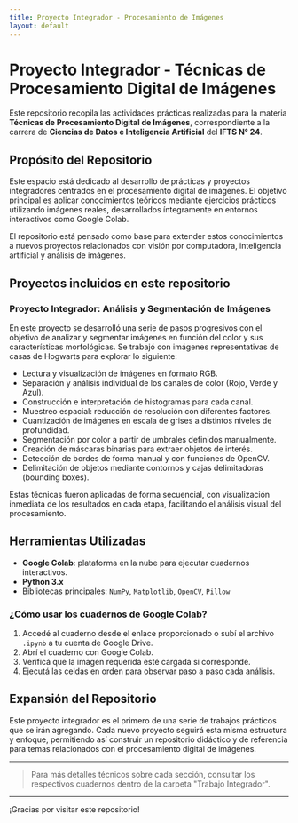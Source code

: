 ```yaml
---
title: Proyecto Integrador - Procesamiento de Imágenes
layout: default
---
```


# Proyecto Integrador - Técnicas de Procesamiento Digital de Imágenes

Este repositorio recopila las actividades prácticas realizadas para la materia **Técnicas de Procesamiento Digital de Imágenes**, correspondiente a la carrera de **Ciencias de Datos e Inteligencia Artificial** del **IFTS N° 24**.

## Propósito del Repositorio
Este espacio está dedicado al desarrollo de prácticas y proyectos integradores centrados en el procesamiento digital de imágenes. El objetivo principal es aplicar conocimientos teóricos mediante ejercicios prácticos utilizando imágenes reales, desarrollados íntegramente en entornos interactivos como Google Colab. 

El repositorio está pensado como base para extender estos conocimientos a nuevos proyectos relacionados con visión por computadora, inteligencia artificial y análisis de imágenes.

## Proyectos incluidos en este repositorio

### Proyecto Integrador: Análisis y Segmentación de Imágenes

En este proyecto se desarrolló una serie de pasos progresivos con el objetivo de analizar y segmentar imágenes en función del color y sus características morfológicas. Se trabajó con imágenes representativas de casas de Hogwarts para explorar lo siguiente:

- Lectura y visualización de imágenes en formato RGB.
- Separación y análisis individual de los canales de color (Rojo, Verde y Azul).
- Construcción e interpretación de histogramas para cada canal.
- Muestreo espacial: reducción de resolución con diferentes factores.
- Cuantización de imágenes en escala de grises a distintos niveles de profundidad.
- Segmentación por color a partir de umbrales definidos manualmente.
- Creación de máscaras binarias para extraer objetos de interés.
- Detección de bordes de forma manual y con funciones de OpenCV.
- Delimitación de objetos mediante contornos y cajas delimitadoras (bounding boxes).

Estas técnicas fueron aplicadas de forma secuencial, con visualización inmediata de los resultados en cada etapa, facilitando el análisis visual del procesamiento.

## Herramientas Utilizadas
- **Google Colab**: plataforma en la nube para ejecutar cuadernos interactivos.
- **Python 3.x**
- Bibliotecas principales: `NumPy`, `Matplotlib`, `OpenCV`, `Pillow`

### ¿Cómo usar los cuadernos de Google Colab?
1. Accedé al cuaderno desde el enlace proporcionado o subí el archivo `.ipynb` a tu cuenta de Google Drive.
2. Abrí el cuaderno con Google Colab.
3. Verificá que la imagen requerida esté cargada si corresponde.
4. Ejecutá las celdas en orden para observar paso a paso cada análisis.

## Expansión del Repositorio
Este proyecto integrador es el primero de una serie de trabajos prácticos que se irán agregando. Cada nuevo proyecto seguirá esta misma estructura y enfoque, permitiendo así construir un repositorio didáctico y de referencia para temas relacionados con el procesamiento digital de imágenes.

---

> Para más detalles técnicos sobre cada sección, consultar los respectivos cuadernos dentro de la carpeta "Trabajo Integrador".

---

¡Gracias por visitar este repositorio!
